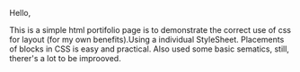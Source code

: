 Hello,

This is a simple html portifolio page is to demonstrate the correct use of css for layout (for my own benefits).Using a individual StyleSheet.
Placements of blocks in CSS is easy and practical. 
Also used some basic sematics, still, therer's a lot to be improoved.

